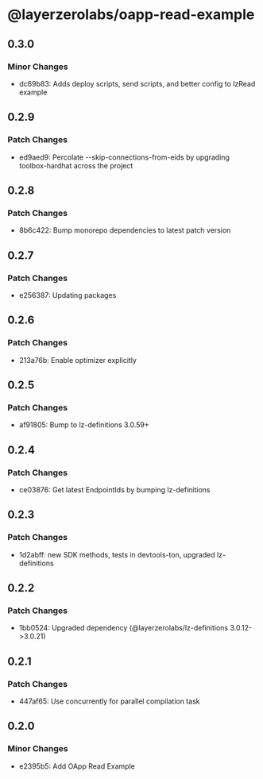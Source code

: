# @layerzerolabs/oapp-read-example

## 0.3.0

### Minor Changes

- dc69b83: Adds deploy scripts, send scripts, and better config to lzRead example

## 0.2.9

### Patch Changes

- ed9aed9: Percolate --skip-connections-from-eids by upgrading toolbox-hardhat across the project

## 0.2.8

### Patch Changes

- 8b6c422: Bump monorepo dependencies to latest patch version

## 0.2.7

### Patch Changes

- e256387: Updating packages

## 0.2.6

### Patch Changes

- 213a76b: Enable optimizer explicitly

## 0.2.5

### Patch Changes

- af91805: Bump to lz-definitions 3.0.59+

## 0.2.4

### Patch Changes

- ce03876: Get latest EndpointIds by bumping lz-definitions

## 0.2.3

### Patch Changes

- 1d2abff: new SDK methods, tests in devtools-ton, upgraded lz-definitions

## 0.2.2

### Patch Changes

- 1bb0524: Upgraded dependency (@layerzerolabs/lz-definitions 3.0.12->3.0.21)

## 0.2.1

### Patch Changes

- 447af65: Use concurrently for parallel compilation task

## 0.2.0

### Minor Changes

- e2395b5: Add OApp Read Example
